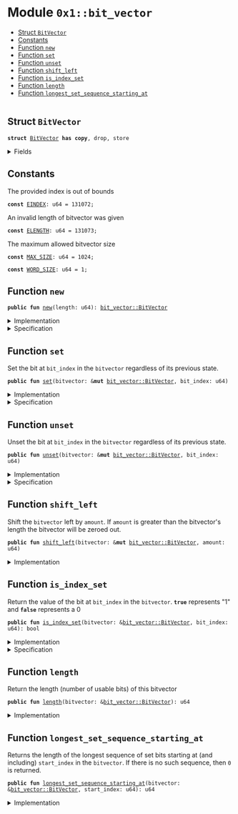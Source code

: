 
<a id="0x1_bit_vector"></a>

# Module `0x1::bit_vector`



-  [Struct `BitVector`](#0x1_bit_vector_BitVector)
-  [Constants](#@Constants_0)
-  [Function `new`](#0x1_bit_vector_new)
-  [Function `set`](#0x1_bit_vector_set)
-  [Function `unset`](#0x1_bit_vector_unset)
-  [Function `shift_left`](#0x1_bit_vector_shift_left)
-  [Function `is_index_set`](#0x1_bit_vector_is_index_set)
-  [Function `length`](#0x1_bit_vector_length)
-  [Function `longest_set_sequence_starting_at`](#0x1_bit_vector_longest_set_sequence_starting_at)


<pre><code></code></pre>



<a id="0x1_bit_vector_BitVector"></a>

## Struct `BitVector`



<pre><code><b>struct</b> <a href="bit_vector.md#0x1_bit_vector_BitVector">BitVector</a> <b>has</b> <b>copy</b>, drop, store
</code></pre>



<details>
<summary>Fields</summary>


<dl>
<dt>
<code>length: u64</code>
</dt>
<dd>

</dd>
<dt>
<code>bit_field: <a href="vector.md#0x1_vector">vector</a>&lt;bool&gt;</code>
</dt>
<dd>

</dd>
</dl>


</details>

<a id="@Constants_0"></a>

## Constants


<a id="0x1_bit_vector_EINDEX"></a>

The provided index is out of bounds


<pre><code><b>const</b> <a href="bit_vector.md#0x1_bit_vector_EINDEX">EINDEX</a>: u64 = 131072;
</code></pre>



<a id="0x1_bit_vector_ELENGTH"></a>

An invalid length of bitvector was given


<pre><code><b>const</b> <a href="bit_vector.md#0x1_bit_vector_ELENGTH">ELENGTH</a>: u64 = 131073;
</code></pre>



<a id="0x1_bit_vector_MAX_SIZE"></a>

The maximum allowed bitvector size


<pre><code><b>const</b> <a href="bit_vector.md#0x1_bit_vector_MAX_SIZE">MAX_SIZE</a>: u64 = 1024;
</code></pre>



<a id="0x1_bit_vector_WORD_SIZE"></a>



<pre><code><b>const</b> <a href="bit_vector.md#0x1_bit_vector_WORD_SIZE">WORD_SIZE</a>: u64 = 1;
</code></pre>



<a id="0x1_bit_vector_new"></a>

## Function `new`



<pre><code><b>public</b> <b>fun</b> <a href="bit_vector.md#0x1_bit_vector_new">new</a>(length: u64): <a href="bit_vector.md#0x1_bit_vector_BitVector">bit_vector::BitVector</a>
</code></pre>



<details>
<summary>Implementation</summary>


<pre><code><b>public</b> <b>fun</b> <a href="bit_vector.md#0x1_bit_vector_new">new</a>(length: u64): <a href="bit_vector.md#0x1_bit_vector_BitVector">BitVector</a> {
    <b>assert</b>!(length &gt; 0, <a href="bit_vector.md#0x1_bit_vector_ELENGTH">ELENGTH</a>);
    <b>assert</b>!(<a href="bit_vector.md#0x1_bit_vector_length">length</a> &lt; <a href="bit_vector.md#0x1_bit_vector_MAX_SIZE">MAX_SIZE</a>, <a href="bit_vector.md#0x1_bit_vector_ELENGTH">ELENGTH</a>);
    <b>let</b> counter = 0;
    <b>let</b> bit_field = <a href="vector.md#0x1_vector_empty">vector::empty</a>();
    <b>while</b> ({<b>spec</b> {
        <b>invariant</b> counter &lt;= length;
        <b>invariant</b> len(bit_field) == counter;
    };
        (counter &lt; length)}) {
        <a href="vector.md#0x1_vector_push_back">vector::push_back</a>(&<b>mut</b> bit_field, <b>false</b>);
        counter = counter + 1;
    };
    <b>spec</b> {
        <b>assert</b> counter == length;
        <b>assert</b> len(bit_field) == length;
    };

    <a href="bit_vector.md#0x1_bit_vector_BitVector">BitVector</a> {
        length,
        bit_field,
    }
}
</code></pre>



</details>

<details>
<summary>Specification</summary>



<pre><code><b>include</b> <a href="bit_vector.md#0x1_bit_vector_NewAbortsIf">NewAbortsIf</a>;
<b>ensures</b> result.length == length;
<b>ensures</b> len(result.bit_field) == length;
</code></pre>




<a id="0x1_bit_vector_NewAbortsIf"></a>


<pre><code><b>schema</b> <a href="bit_vector.md#0x1_bit_vector_NewAbortsIf">NewAbortsIf</a> {
    length: u64;
    <b>aborts_if</b> <a href="bit_vector.md#0x1_bit_vector_length">length</a> &lt;= 0 <b>with</b> <a href="bit_vector.md#0x1_bit_vector_ELENGTH">ELENGTH</a>;
    <b>aborts_if</b> length &gt;= <a href="bit_vector.md#0x1_bit_vector_MAX_SIZE">MAX_SIZE</a> <b>with</b> <a href="bit_vector.md#0x1_bit_vector_ELENGTH">ELENGTH</a>;
}
</code></pre>



</details>

<a id="0x1_bit_vector_set"></a>

## Function `set`

Set the bit at <code>bit_index</code> in the <code>bitvector</code> regardless of its previous state.


<pre><code><b>public</b> <b>fun</b> <a href="bit_vector.md#0x1_bit_vector_set">set</a>(bitvector: &<b>mut</b> <a href="bit_vector.md#0x1_bit_vector_BitVector">bit_vector::BitVector</a>, bit_index: u64)
</code></pre>



<details>
<summary>Implementation</summary>


<pre><code><b>public</b> <b>fun</b> <a href="bit_vector.md#0x1_bit_vector_set">set</a>(bitvector: &<b>mut</b> <a href="bit_vector.md#0x1_bit_vector_BitVector">BitVector</a>, bit_index: u64) {
    <b>assert</b>!(bit_index &lt; <a href="vector.md#0x1_vector_length">vector::length</a>(&bitvector.bit_field), <a href="bit_vector.md#0x1_bit_vector_EINDEX">EINDEX</a>);
    <b>let</b> x = <a href="vector.md#0x1_vector_borrow_mut">vector::borrow_mut</a>(&<b>mut</b> bitvector.bit_field, bit_index);
    *x = <b>true</b>;
}
</code></pre>



</details>

<details>
<summary>Specification</summary>



<pre><code><b>include</b> <a href="bit_vector.md#0x1_bit_vector_SetAbortsIf">SetAbortsIf</a>;
<b>ensures</b> bitvector.bit_field[bit_index];
</code></pre>




<a id="0x1_bit_vector_SetAbortsIf"></a>


<pre><code><b>schema</b> <a href="bit_vector.md#0x1_bit_vector_SetAbortsIf">SetAbortsIf</a> {
    bitvector: <a href="bit_vector.md#0x1_bit_vector_BitVector">BitVector</a>;
    bit_index: u64;
    <b>aborts_if</b> bit_index &gt;= <a href="bit_vector.md#0x1_bit_vector_length">length</a>(bitvector) <b>with</b> <a href="bit_vector.md#0x1_bit_vector_EINDEX">EINDEX</a>;
}
</code></pre>



</details>

<a id="0x1_bit_vector_unset"></a>

## Function `unset`

Unset the bit at <code>bit_index</code> in the <code>bitvector</code> regardless of its previous state.


<pre><code><b>public</b> <b>fun</b> <a href="bit_vector.md#0x1_bit_vector_unset">unset</a>(bitvector: &<b>mut</b> <a href="bit_vector.md#0x1_bit_vector_BitVector">bit_vector::BitVector</a>, bit_index: u64)
</code></pre>



<details>
<summary>Implementation</summary>


<pre><code><b>public</b> <b>fun</b> <a href="bit_vector.md#0x1_bit_vector_unset">unset</a>(bitvector: &<b>mut</b> <a href="bit_vector.md#0x1_bit_vector_BitVector">BitVector</a>, bit_index: u64) {
    <b>assert</b>!(bit_index &lt; <a href="vector.md#0x1_vector_length">vector::length</a>(&bitvector.bit_field), <a href="bit_vector.md#0x1_bit_vector_EINDEX">EINDEX</a>);
    <b>let</b> x = <a href="vector.md#0x1_vector_borrow_mut">vector::borrow_mut</a>(&<b>mut</b> bitvector.bit_field, bit_index);
    *x = <b>false</b>;
}
</code></pre>



</details>

<details>
<summary>Specification</summary>



<pre><code><b>include</b> <a href="bit_vector.md#0x1_bit_vector_UnsetAbortsIf">UnsetAbortsIf</a>;
<b>ensures</b> !bitvector.bit_field[bit_index];
</code></pre>




<a id="0x1_bit_vector_UnsetAbortsIf"></a>


<pre><code><b>schema</b> <a href="bit_vector.md#0x1_bit_vector_UnsetAbortsIf">UnsetAbortsIf</a> {
    bitvector: <a href="bit_vector.md#0x1_bit_vector_BitVector">BitVector</a>;
    bit_index: u64;
    <b>aborts_if</b> bit_index &gt;= <a href="bit_vector.md#0x1_bit_vector_length">length</a>(bitvector) <b>with</b> <a href="bit_vector.md#0x1_bit_vector_EINDEX">EINDEX</a>;
}
</code></pre>



</details>

<a id="0x1_bit_vector_shift_left"></a>

## Function `shift_left`

Shift the <code>bitvector</code> left by <code>amount</code>. If <code>amount</code> is greater than the
bitvector's length the bitvector will be zeroed out.


<pre><code><b>public</b> <b>fun</b> <a href="bit_vector.md#0x1_bit_vector_shift_left">shift_left</a>(bitvector: &<b>mut</b> <a href="bit_vector.md#0x1_bit_vector_BitVector">bit_vector::BitVector</a>, amount: u64)
</code></pre>



<details>
<summary>Implementation</summary>


<pre><code><b>public</b> <b>fun</b> <a href="bit_vector.md#0x1_bit_vector_shift_left">shift_left</a>(bitvector: &<b>mut</b> <a href="bit_vector.md#0x1_bit_vector_BitVector">BitVector</a>, amount: u64) {
    <b>if</b> (amount &gt;= bitvector.length) {
       <b>let</b> len = <a href="vector.md#0x1_vector_length">vector::length</a>(&bitvector.bit_field);
       <b>let</b> i = 0;
       <b>while</b> (i &lt; len) {
           <b>let</b> elem = <a href="vector.md#0x1_vector_borrow_mut">vector::borrow_mut</a>(&<b>mut</b> bitvector.bit_field, i);
           *elem = <b>false</b>;
           i = i + 1;
       };
    } <b>else</b> {
        <b>let</b> i = amount;

        <b>while</b> (i &lt; bitvector.length) {
            <b>if</b> (<a href="bit_vector.md#0x1_bit_vector_is_index_set">is_index_set</a>(bitvector, i)) <a href="bit_vector.md#0x1_bit_vector_set">set</a>(bitvector, i - amount)
            <b>else</b> <a href="bit_vector.md#0x1_bit_vector_unset">unset</a>(bitvector, i - amount);
            i = i + 1;
        };

        i = bitvector.length - amount;

        <b>while</b> (i &lt; bitvector.length) {
            <a href="bit_vector.md#0x1_bit_vector_unset">unset</a>(bitvector, i);
            i = i + 1;
        };
    }
}
</code></pre>



</details>

<a id="0x1_bit_vector_is_index_set"></a>

## Function `is_index_set`

Return the value of the bit at <code>bit_index</code> in the <code>bitvector</code>. <code><b>true</b></code>
represents "1" and <code><b>false</b></code> represents a 0


<pre><code><b>public</b> <b>fun</b> <a href="bit_vector.md#0x1_bit_vector_is_index_set">is_index_set</a>(bitvector: &<a href="bit_vector.md#0x1_bit_vector_BitVector">bit_vector::BitVector</a>, bit_index: u64): bool
</code></pre>



<details>
<summary>Implementation</summary>


<pre><code><b>public</b> <b>fun</b> <a href="bit_vector.md#0x1_bit_vector_is_index_set">is_index_set</a>(bitvector: &<a href="bit_vector.md#0x1_bit_vector_BitVector">BitVector</a>, bit_index: u64): bool {
    <b>assert</b>!(bit_index &lt; <a href="vector.md#0x1_vector_length">vector::length</a>(&bitvector.bit_field), <a href="bit_vector.md#0x1_bit_vector_EINDEX">EINDEX</a>);
    *<a href="vector.md#0x1_vector_borrow">vector::borrow</a>(&bitvector.bit_field, bit_index)
}
</code></pre>



</details>

<details>
<summary>Specification</summary>



<pre><code><b>include</b> <a href="bit_vector.md#0x1_bit_vector_IsIndexSetAbortsIf">IsIndexSetAbortsIf</a>;
<b>ensures</b> result == bitvector.bit_field[bit_index];
</code></pre>




<a id="0x1_bit_vector_IsIndexSetAbortsIf"></a>


<pre><code><b>schema</b> <a href="bit_vector.md#0x1_bit_vector_IsIndexSetAbortsIf">IsIndexSetAbortsIf</a> {
    bitvector: <a href="bit_vector.md#0x1_bit_vector_BitVector">BitVector</a>;
    bit_index: u64;
    <b>aborts_if</b> bit_index &gt;= <a href="bit_vector.md#0x1_bit_vector_length">length</a>(bitvector) <b>with</b> <a href="bit_vector.md#0x1_bit_vector_EINDEX">EINDEX</a>;
}
</code></pre>




<a id="0x1_bit_vector_spec_is_index_set"></a>


<pre><code><b>fun</b> <a href="bit_vector.md#0x1_bit_vector_spec_is_index_set">spec_is_index_set</a>(bitvector: <a href="bit_vector.md#0x1_bit_vector_BitVector">BitVector</a>, bit_index: u64): bool {
   <b>if</b> (bit_index &gt;= <a href="bit_vector.md#0x1_bit_vector_length">length</a>(bitvector)) {
       <b>false</b>
   } <b>else</b> {
       bitvector.bit_field[bit_index]
   }
}
</code></pre>



</details>

<a id="0x1_bit_vector_length"></a>

## Function `length`

Return the length (number of usable bits) of this bitvector


<pre><code><b>public</b> <b>fun</b> <a href="bit_vector.md#0x1_bit_vector_length">length</a>(bitvector: &<a href="bit_vector.md#0x1_bit_vector_BitVector">bit_vector::BitVector</a>): u64
</code></pre>



<details>
<summary>Implementation</summary>


<pre><code><b>public</b> <b>fun</b> <a href="bit_vector.md#0x1_bit_vector_length">length</a>(bitvector: &<a href="bit_vector.md#0x1_bit_vector_BitVector">BitVector</a>): u64 {
    <a href="vector.md#0x1_vector_length">vector::length</a>(&bitvector.bit_field)
}
</code></pre>



</details>

<a id="0x1_bit_vector_longest_set_sequence_starting_at"></a>

## Function `longest_set_sequence_starting_at`

Returns the length of the longest sequence of set bits starting at (and
including) <code>start_index</code> in the <code>bitvector</code>. If there is no such
sequence, then <code>0</code> is returned.


<pre><code><b>public</b> <b>fun</b> <a href="bit_vector.md#0x1_bit_vector_longest_set_sequence_starting_at">longest_set_sequence_starting_at</a>(bitvector: &<a href="bit_vector.md#0x1_bit_vector_BitVector">bit_vector::BitVector</a>, start_index: u64): u64
</code></pre>



<details>
<summary>Implementation</summary>


<pre><code><b>public</b> <b>fun</b> <a href="bit_vector.md#0x1_bit_vector_longest_set_sequence_starting_at">longest_set_sequence_starting_at</a>(bitvector: &<a href="bit_vector.md#0x1_bit_vector_BitVector">BitVector</a>, start_index: u64): u64 {
    <b>assert</b>!(start_index &lt; bitvector.length, <a href="bit_vector.md#0x1_bit_vector_EINDEX">EINDEX</a>);
    <b>let</b> index = start_index;

    // Find the greatest index in the <a href="vector.md#0x1_vector">vector</a> such that all indices less than it are set.
    <b>while</b> (index &lt; bitvector.length) {
        <b>if</b> (!<a href="bit_vector.md#0x1_bit_vector_is_index_set">is_index_set</a>(bitvector, index)) <b>break</b>;
        index = index + 1;
    };

    index - start_index
}
</code></pre>



</details>


[//]: # ("File containing references which can be used from documentation")
